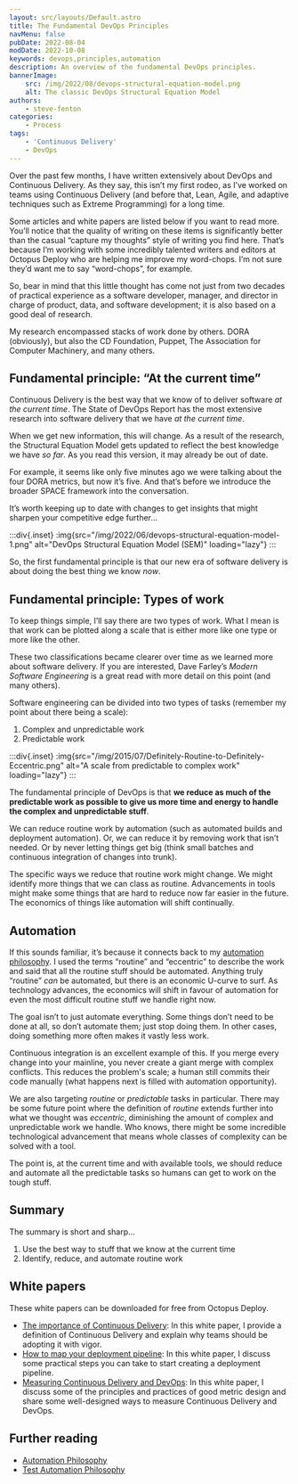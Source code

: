 ```yaml
---
layout: src/layouts/Default.astro
title: The Fundamental DevOps Principles
navMenu: false
pubDate: 2022-08-04
modDate: 2022-10-08
keywords: devops,principles,automation
description: An overview of the fundamental DevOps principles.
bannerImage:
    src: /img/2022/08/devops-structural-equation-model.png
    alt: The classic DevOps Structural Equation Model
authors:
    - steve-fenton
categories:
    - Process
tags:
    - 'Continuous Delivery'
    - DevOps
---
```


Over the past few months, I have written extensively about DevOps and Continuous Delivery. As they say, this isn’t my first rodeo, as I’ve worked on teams using Continuous Delivery (and before that, Lean, Agile, and adaptive techniques such as Extreme Programming) for a long time.

Some articles and white papers are listed below if you want to read more. You’ll notice that the quality of writing on these items is significantly better than the casual “capture my thoughts” style of writing you find here. That’s because I’m working with some incredibly talented writers and editors at Octopus Deploy who are helping me improve my word-chops. I’m not sure they’d want me to say “word-chops”, for example.

So, bear in mind that this little thought has come not just from two decades of practical experience as a software developer, manager, and director in charge of product, data, and software development; it is also based on a good deal of research.

My research encompassed stacks of work done by others. DORA (obviously), but also the CD Foundation, Puppet, The Association for Computer Machinery, and many others.

## Fundamental principle: “At the current time”

Continuous Delivery is the best way that we know of to deliver software *at the current time*. The State of DevOps Report has the most extensive research into software delivery that we have *at the current time*.

When we get new information, this will change. As a result of the research, the Structural Equation Model gets updated to reflect the best knowledge we have *so far*. As you read this version, it may already be out of date.

For example, it seems like only five minutes ago we were talking about the four DORA metrics, but now it’s five. And that’s before we introduce the broader SPACE framework into the conversation.

It’s worth keeping up to date with changes to get insights that might sharpen your competitive edge further…

:::div{.inset}
:img{src="/img/2022/06/devops-structural-equation-model-1.png" alt="DevOps Structural Equation Model (SEM)" loading="lazy"}
:::

So, the first fundamental principle is that our new era of software delivery is about doing the best thing we know *now*.

## Fundamental principle: Types of work

To keep things simple, I’ll say there are two types of work. What I mean is that work can be plotted along a scale that is either more like one type or more like the other.

These two classifications became clearer over time as we learned more about software delivery. If you are interested, Dave Farley’s *Modern Software Engineering* is a great read with more detail on this point (and many others).

Software engineering can be divided into two types of tasks (remember my point about there being a scale):

1. Complex and unpredictable work
2. Predictable work

:::div{.inset}
:img{src="/img/2015/07/Definitely-Routine-to-Definitely-Eccentric.png" alt="A scale from predictable to complex work" loading="lazy"}
:::

The fundamental principle of DevOps is that **we reduce as much of the predictable work as possible to give us more time and energy to handle the complex and unpredictable stuff**.

We can reduce routine work by automation (such as automated builds and deployment automation). Or, we can reduce it by removing work that isn’t needed. Or by never letting things get big (think small batches and continuous integration of changes into trunk).

The specific ways we reduce that routine work might change. We might identify more things that we can class as routine. Advancements in tools might make some things that are hard to reduce now far easier in the future. The economics of things like automation will shift continually.

## Automation

If this sounds familiar, it’s because it connects back to my [automation philosophy](/blog/2015/02/automation-philosophy/). I used the terms “routine” and “eccentric” to describe the work and said that all the routine stuff should be automated. Anything truly “routine” *can* be automated, but there is an economic U-curve to surf. As technology advances, the economics will shift in favour of automation for even the most difficult routine stuff we handle right now.

The goal isn’t to just automate everything. Some things don’t need to be done at all, so don’t automate them; just stop doing them. In other cases, doing something more often makes it vastly less work.

Continuous integration is an excellent example of this. If you merge every change into your mainline, you never create a giant merge with complex conflicts. This reduces the problem's scale; a human still commits their code manually (what happens next is filled with automation opportunity).

We are also targeting *routine* or *predictable* tasks in particular. There may be some future point where the definition of *routine* extends further into what we thought was *eccentric*, diminishing the amount of complex and unpredictable work we handle. Who knows, there might be some incredible technological advancement that means whole classes of complexity can be solved with a tool.

The point is, at the current time and with available tools, we should reduce and automate all the predictable tasks so humans can get to work on the tough stuff.

## Summary

The summary is short and sharp…

1. Use the best way to stuff that we know at the current time
2. Identify, reduce, and automate routine work

## White papers

These white papers can be downloaded for free from Octopus Deploy.

- [The importance of Continuous Delivery](https://octopus.com/whitepapers/lv-the-importance-of-continuous-delivery): In this white paper, I provide a definition of Continuous Delivery and explain why teams should be adopting it with vigor.
- [How to map your deployment pipeline](https://octopus.com/whitepapers/lv-how-to-map-your-deployment-pipeline): In this white paper, I discuss some practical steps you can take to start creating a deployment pipeline.
- [Measuring Continuous Delivery and DevOps](https://octopus.com/whitepapers/lv-measuring-continuous-delivery-and-devops): In this white paper, I discuss some of the principles and practices of good metric design and share some well-designed ways to measure Continuous Delivery and DevOps.

## Further reading

- [Automation Philosophy](/blog/2015/02/automation-philosophy/)
- [Test Automation Philosophy](/blog/2015/02/test-automation-philosophy/)